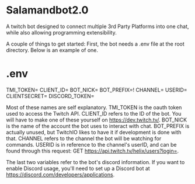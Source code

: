 # Salamandbot2.0
A twitch bot designed to connect multiple 3rd Party Platforms into one chat, while also allowing programming extensibility.

A couple of things to get started:
First, the bot needs a .env file at the root directory. Below is an example of one.

# .env
TMI_TOKEN=
CLIENT_ID=
BOT_NICK=
BOT_PREFIX=!
CHANNEL=
USERID=
CLIENTSECRET=
DISCORD_TOKEN=

Most of these names are self explanatory. TMI_TOKEN is the oauth token used to access the Twitch API. CLIENT_ID refers
to the ID of the bot. You will have to make one of these yourself on https://dev.twitch.tv/. BOT_NICK is the name of the
account the bot uses to interact with chat. BOT_PREFIX is actually unused, but TwitchIO likes to have it if development
is done with that. CHANNEL refers to the channel the bot will be watching for commands. USERID is in reference to the
channel's userID, and can be found through this request: GET https://api.twitch.tv/helix/users?login=<username>.

The last two variables refer to the bot's discord information. If you want to enable Discord usage, you'll need to set
up a Discord bot at https://discord.com/developers/applications.
